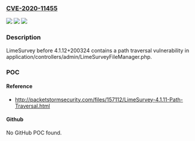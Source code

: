 ### [CVE-2020-11455](https://cve.mitre.org/cgi-bin/cvename.cgi?name=CVE-2020-11455)
![](https://img.shields.io/static/v1?label=Product&message=n%2Fa&color=blue)
![](https://img.shields.io/static/v1?label=Version&message=n%2Fa&color=blue)
![](https://img.shields.io/static/v1?label=Vulnerability&message=n%2Fa&color=brighgreen)

### Description

LimeSurvey before 4.1.12+200324 contains a path traversal vulnerability in application/controllers/admin/LimeSurveyFileManager.php.

### POC

#### Reference
- http://packetstormsecurity.com/files/157112/LimeSurvey-4.1.11-Path-Traversal.html

#### Github
No GitHub POC found.

